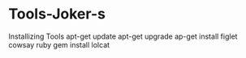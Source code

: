 # Tools-Joker-s
Installizing Tools
apt-get update
apt-get upgrade
ap-get install figlet cowsay ruby
gem install lolcat
